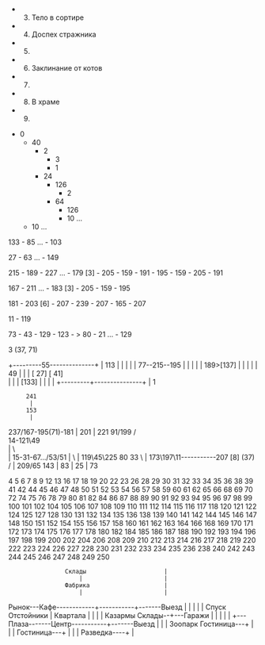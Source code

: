 * 3. Тело в сортире
* 4. Доспех стражника
* 5.
* 6. Заклинание от котов
* 7.
* 8. В храме
* 9.


- 0
    - 40
        - 2
            - 3
            - 1
        - 24
            - 126
                - 2
            - 64
                - 126
                - 10 ...
    - 10 ...

133
    - 85 ...
    - 103
    
27
    - 63 ...
    - 149

215
    - 189
    - 227 ...
    - 179 [3]
        - 205
            - 159
            - 191
                - 195
        - 159
            - 205
            - 191

167
    - 211 ...
    - 183 [3]
        - 205
        - 159
    - 195

181
    - 203 [6]
        - 207
    - 239
        - 207
    - 165
        - 207

11
    - 119

73
    - 43
        - 129
            - 123
                - > 80
            - 21 ...
    - 129

3 (37, 71)


  +---------55--------------+
  |        113              |
  |         |               |
  |         77--215--195    |
  |         |               |
  |        189>[137]        |
  |         |               | 
  |         49              |
  |                         |
[ 27]                     [ 41]  
  |                         |
  |       [133]             |
  |         |               |
  +---------+---------------+
            |
            1 






         241
          |
         153
          |
 237/167-195(71)-181
          |
         201
          |
         221
                    91/199
                  /     
        14-121\49           
        |         \      
        |          15-31-67.../53/51
        |            \   |
   119\45\225         80 33
          \              |
   173\197\11-----------207 [8] (37)
          /              |
    209/65              143
                         |
                         83
                         |
                         25
                         |
                         73


4 5 6 7 8 9 
12 13 16 17 18 19 20
22 23 26 28 29 30
31 32 33 34 35 36 38 39 
41 42 44 45 46 47 48 50
51 52 53 54 56 57 58 59 60
61 62 65 66 68 69 70
72 74 75 76 78 79 80
81 82 84 86 87 88 89 90
91 92 93 94 95 96 97 98 99 100
101 102 104 105 106 107 108 109 110
111 112 114 115 116 117 118 120
121 122 124 125 127 128 130
131 132 134 135 136 138 139 140
141 142 144 145 146 147 148 150
151 152 154 155 156 157 158 160
161 162 163 164 166 168 169 170
171 172 173 174 175 176 177 178 180
182 184 185 186 187 188 190
192 193 194 196 197 198 199 200
202 204 206 208 209 210
212 213 214 216 217 218 219 220
222 223 224 226 227 228 230
231 232 233 234 235 236 238 240
242 243 244 245 246 247 248 249 250



                    Склады                      |
                        |                       |
                    Фабрика                     |
                        |                       |
Рынок---Кафе------------+-----------+-------Выезд
    |                   |           |           |
    |               Спуск       Отстойники      |
Квартала                |           |           |
    |               Казармы Склады--+---Гаражи  |
    |                   |           |           |
    +---Плаза-------Центр-----------+-------Выезд
    |                   |                       |
Зоопарк     Гостиница---+                       |
                        |                       |
            Гостиница---+                       |
                        |                       |
            Разведка----+                       |


